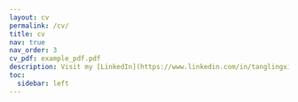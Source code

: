 ```yaml
---
layout: cv
permalink: /cv/
title: cv
nav: true
nav_order: 3
cv_pdf: example_pdf.pdf
description: Visit my [LinkedIn](https://www.linkedin.com/in/tanglingxi/) for more details. Last updated June 2024
toc:
  sidebar: left
---
```

